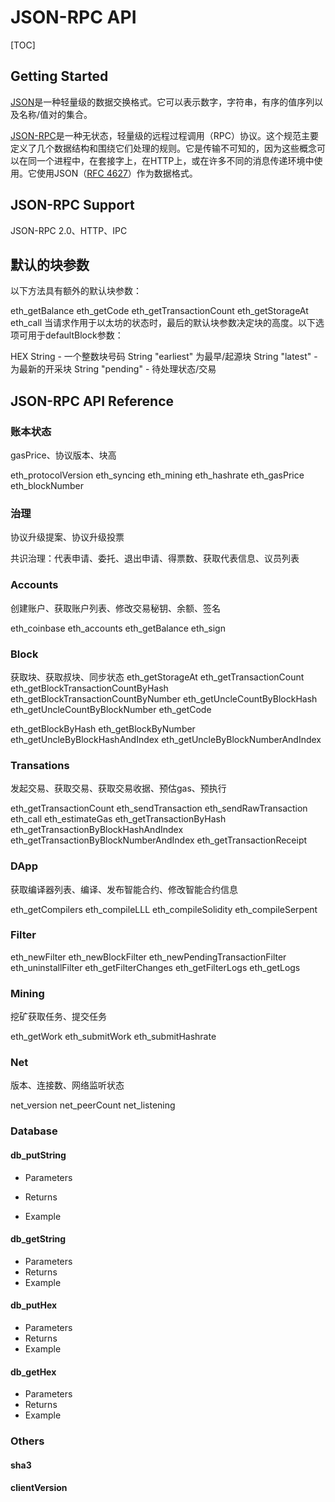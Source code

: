 # JSON-RPC API

[TOC]

## Getting Started

[JSON](http://json.org/)是一种轻量级的数据交换格式。它可以表示数字，字符串，有序的值序列以及名称/值对的集合。

[JSON-RPC](http://www.jsonrpc.org/specification)是一种无状态，轻量级的远程过程调用（RPC）协议。这个规范主要定义了几个数据结构和围绕它们处理的规则。它是传输不可知的，因为这些概念可以在同一个进程中，在套接字上，在HTTP上，或在许多不同的消息传递环境中使用。它使用JSON（[RFC 4627](http://www.ietf.org/rfc/rfc4627.txt)）作为数据格式。

## JSON-RPC Support

JSON-RPC 2.0、HTTP、IPC

## 默认的块参数
以下方法具有额外的默认块参数：

eth_getBalance
eth_getCode
eth_getTransactionCount
eth_getStorageAt
eth_call
当请求作用于以太坊的状态时，最后的默认块参数决定块的高度。以下选项可用于defaultBlock参数：

HEX String - 一个整数块号码
String "earliest" 为最早/起源块
String "latest" - 为最新的开采块
String "pending" - 待处理状态/交易

## JSON-RPC API Reference

### 账本状态

gasPrice、协议版本、块高

eth_protocolVersion
eth_syncing
eth_mining
eth_hashrate
eth_gasPrice
eth_blockNumber

### 治理

协议升级提案、协议升级投票

共识治理：代表申请、委托、退出申请、得票数、获取代表信息、议员列表

### Accounts

创建账户、获取账户列表、修改交易秘钥、余额、签名

eth_coinbase
eth_accounts
eth_getBalance
eth_sign

### Block

获取块、获取叔块、同步状态
eth_getStorageAt
eth_getTransactionCount
eth_getBlockTransactionCountByHash
eth_getBlockTransactionCountByNumber
eth_getUncleCountByBlockHash
eth_getUncleCountByBlockNumber
eth_getCode

eth_getBlockByHash
eth_getBlockByNumber
eth_getUncleByBlockHashAndIndex
eth_getUncleByBlockNumberAndIndex

### Transations

发起交易、获取交易、获取交易收据、预估gas、预执行

eth_getTransactionCount
eth_sendTransaction
eth_sendRawTransaction
eth_call
eth_estimateGas
eth_getTransactionByHash
eth_getTransactionByBlockHashAndIndex
eth_getTransactionByBlockNumberAndIndex
eth_getTransactionReceipt

### DApp

获取编译器列表、编译、发布智能合约、修改智能合约信息

eth_getCompilers
eth_compileLLL
eth_compileSolidity
eth_compileSerpent

### Filter

eth_newFilter
eth_newBlockFilter
eth_newPendingTransactionFilter
eth_uninstallFilter
eth_getFilterChanges
eth_getFilterLogs
eth_getLogs

### Mining

挖矿获取任务、提交任务

eth_getWork
eth_submitWork
eth_submitHashrate

### Net

版本、连接数、网络监听状态

net_version
net_peerCount
net_listening

### Database

#### db_putString

* Parameters

* Returns

* Example

#### db_getString

- Parameters
- Returns
- Example

#### db_putHex

- Parameters
- Returns
- Example

#### db_getHex

- Parameters
- Returns
- Example

### Others

#### sha3

#### clientVersion